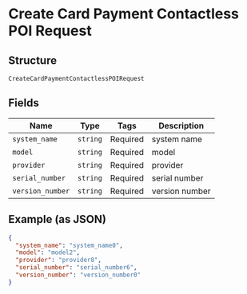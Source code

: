 
# Create Card Payment Contactless POI Request

## Structure

`CreateCardPaymentContactlessPOIRequest`

## Fields

| Name | Type | Tags | Description |
|  --- | --- | --- | --- |
| `system_name` | `string` | Required | system name |
| `model` | `string` | Required | model |
| `provider` | `string` | Required | provider |
| `serial_number` | `string` | Required | serial number |
| `version_number` | `string` | Required | version number |

## Example (as JSON)

```json
{
  "system_name": "system_name0",
  "model": "model2",
  "provider": "provider8",
  "serial_number": "serial_number6",
  "version_number": "version_number0"
}
```

